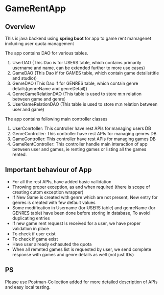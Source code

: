 # GameRentApp

## Overview
This is java backend using **spring boot** for app to game rent mamagenet including user quota management

The app contains DAO for various tables. 

1. UserDAO (This Dao is for USERS table, which contains primarily username and name, can be extended further to more use cases)
2. GameDAO (This Dao if for GAMES table, which contain game details(title and studio))
3. GenreDAO (This Dao if for GENRES table, which contain genre details(genreName and genreDetail))
4. GenreGameRelationDAO (This table is used to store m:n relation between game and genre)
5. UserGameRelationDAO (This table is used to store m:n relation between user and game)

The app contains following main controller classes

1. UserConrtoller: This controller have rest APIs for managing users DB
2. GenreController: This controller have rest APIs for managing genres DB
3. GameController: This controller have rest APIs for managing games DB
4. GameRentController: This controller handle main interaction of app between user and games, ie renting games or listing all the games rented.

## Important behaviour of App
* For all the rest APIs, have added basic vallidation
* Throwing proper exception, as and when required (there is scope of creating cutom exception wrapper)
* If New Game is created with genre which are not present, New entry for genres is created with few default values
* Some modification in Username (for USERS table) and genreName (for GENRES table) have been done before storing in database, To avoid duplicating entries
* If new game rent request Is received for a user, we have proper validation in place
 *   To check if user exist
 *   To check if game exist
 *   Have user already exhasuted the quota
*   When all remnted games list is requested by user, we send complete response with games and genre details as well (not just IDs)

## PS
Please use Postman-Collection added for more detailed description of APIs and easy local testing.

